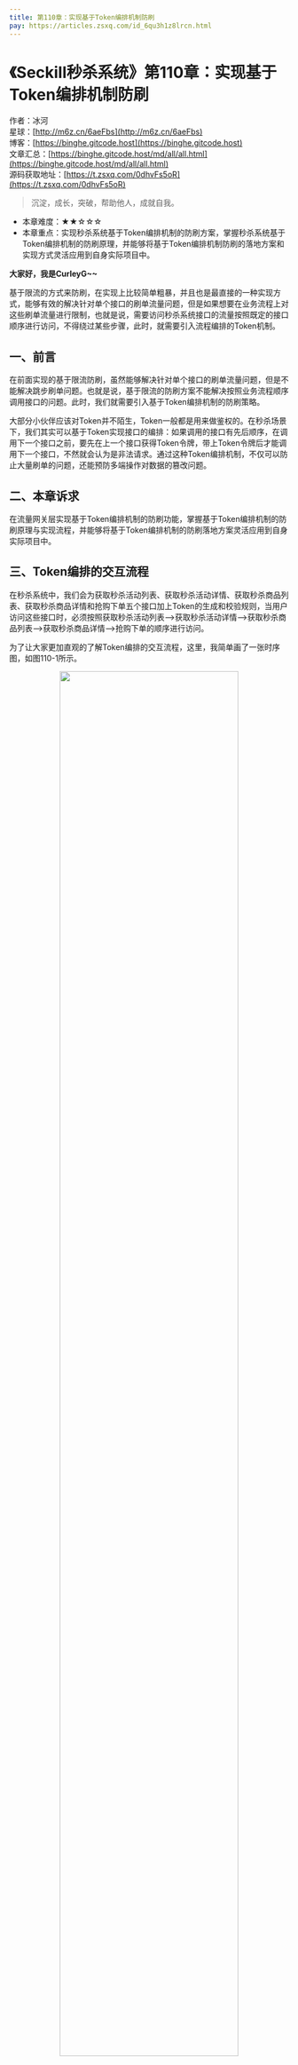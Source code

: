 ```yaml
---
title: 第110章：实现基于Token编排机制防刷
pay: https://articles.zsxq.com/id_6qu3h1z8lrcn.html
---
```


# 《Seckill秒杀系统》第110章：实现基于Token编排机制防刷

作者：冰河
<br/>星球：[http://m6z.cn/6aeFbs](http://m6z.cn/6aeFbs)
<br/>博客：[https://binghe.gitcode.host](https://binghe.gitcode.host)
<br/>文章汇总：[https://binghe.gitcode.host/md/all/all.html](https://binghe.gitcode.host/md/all/all.html)
<br/>源码获取地址：[https://t.zsxq.com/0dhvFs5oR](https://t.zsxq.com/0dhvFs5oR)

> 沉淀，成长，突破，帮助他人，成就自我。

* 本章难度：★★☆☆☆
* 本章重点：实现秒杀系统基于Token编排机制的防刷方案，掌握秒杀系统基于Token编排机制的防刷原理，并能够将基于Token编排机制防刷的落地方案和实现方式灵活应用到自身实际项目中。

**大家好，我是CurleyG~~**

基于限流的方式来防刷，在实现上比较简单粗暴，并且也是最直接的一种实现方式，能够有效的解决针对单个接口的刷单流量问题，但是如果想要在业务流程上对这些刷单流量进行限制，也就是说，需要访问秒杀系统接口的流量按照既定的接口顺序进行访问，不得绕过某些步骤，此时，就需要引入流程编排的Token机制。

## 一、前言

在前面实现的基于限流防刷，虽然能够解决针对单个接口的刷单流量问题，但是不能解决跳步刷单问题。也就是说，基于限流的防刷方案不能解决按照业务流程顺序调用接口的问题。此时，我们就需要引入基于Token编排机制的防刷策略。

大部分小伙伴应该对Token并不陌生，Token一般都是用来做鉴权的。在秒杀场景下，我们其实可以基于Token实现接口的编排：如果调用的接口有先后顺序，在调用下一个接口之前，要先在上一个接口获得Token令牌，带上Token令牌后才能调用下一个接口，不然就会认为是非法请求。通过这种Token编排机制，不仅可以防止大量刷单的问题，还能预防多端操作对数据的篡改问题。

## 二、本章诉求

在流量网关层实现基于Token编排机制的防刷功能，掌握基于Token编排机制的防刷原理与实现流程，并能够将基于Token编排机制的防刷落地方案灵活应用到自身实际项目中。

## 三、Token编排的交互流程

在秒杀系统中，我们会为获取秒杀活动列表、获取秒杀活动详情、获取秒杀商品列表、获取秒杀商品详情和抢购下单五个接口加上Token的生成和校验规则，当用户访问这些接口时，必须按照获取秒杀活动列表—>获取秒杀活动详情—>获取秒杀商品列表—>获取秒杀商品详情—>抢购下单的顺序进行访问。

为了让大家更加直观的了解Token编排的交互流程，这里，我简单画了一张时序图，如图110-1所示。

<div align="center">
    <img src="https://binghe.gitcode.host/images/project/seckill/seckill-2023-09-20-001.png?raw=true" width="80%">
    <br/>
</div>

可以看到，访问下一个接口时，会在header中带上上一个接口的header里返回的x-st-token，下一个接口会对x-st-token进行校验，如果校验成功，则执行后续业务逻辑，并返回结果。如果校验失败，则直接返回错误信息。

注意：这里每一个接口的header里返回的x-st-token都不同，下一个接口对上一个接口返回的x-st-token进行严格校验，如果校验失败，直接返回错误信息，只有校验成功，才会执行接口业务逻辑，以此达到接口编排的效果。

## 四、实现Token防刷

## 查看完整文章

加入[冰河技术](http://m6z.cn/6aeFbs)知识星球，解锁完整技术文章与完整代码
